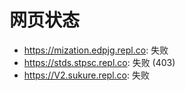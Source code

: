 # 网页状态
- https://mization.edpjg.repl.co: 失败
- https://stds.stpsc.repl.co: 失败 (403)
- https://V2.sukure.repl.co: 失败
